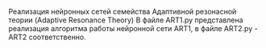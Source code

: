 Реализация нейронных сетей семейства Адаптивной резонасной теории (Adaptive Resonance Theory) 
В файле ART1.py представлена реализация алгоритма работы нейронной сети ART1, в файле ART2.py - ART2 соответственно.
